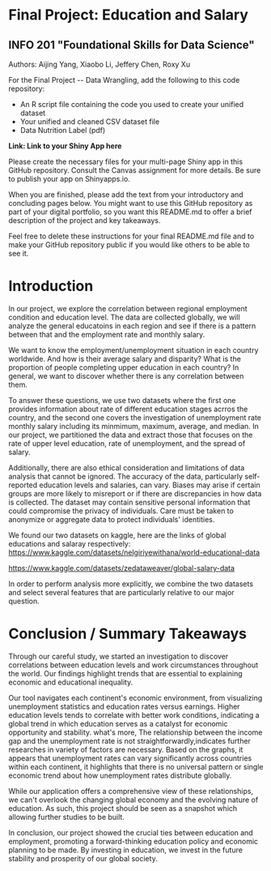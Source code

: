 # Final Project: Education and Salary
## INFO 201 "Foundational Skills for Data Science"

Authors: Aijing Yang, Xiaobo Li, Jeffery Chen, Roxy Xu


For the Final Project -- Data Wrangling, add the following to this code repository:

* An R script file containing the code you used to create your unified dataset 
* Your unified and cleaned CSV dataset file
* Data Nutrition Label (pdf) 


**Link: Link to your Shiny App here**

Please create the necessary files for your multi-page Shiny app in this GitHub repository. Consult the Canvas assignment for more details. Be sure to publish your app on Shinyapps.io.

When you are finished, please add the text from your introductory and concluding pages below. You might want to use this GitHub repository as part of your digital portfolio, so you want this README.md to offer a brief description of the project and key takeaways.

Feel free to delete these instructions for your final README.md file and to make your GitHub repository public if you would like others to be able to see it. 

# Introduction
In our project, we explore the correlation between regional employment condition and education level. The data are collected globally, we will analyze the general educatoins in each region and see if there is a pattern between that and the employment rate and monthly salary.

We want to know the employment/unemployment situation in each country worldwide. And how is their average salary and disparity? What is the proportion of people completing upper education in each country? In general, we want to discover whether there is any correlation between them.

To answer these questions, we use two datasets where the first one provides information about rate of different education stages acrros the country, and the second one covers the investigation of unemployment rate monthly salary including its minmimum, maximum, average, and median. In our project, we partitioned the data and extract those that focuses on the rate of upper level education, rate of unemployment, and the spread of salary.

Additionally, there are also ethical consideration and limitations of data analysis that cannot be ignored. The accuracy of the data, particularly self-reported education levels and salaries, can vary. Biases may arise if certain groups are more likely to misreport or if there are discrepancies in how data is collected. The dataset may contain sensitive personal information that could compromise the privacy of individuals. Care must be taken to anonymize or aggregate data to protect individuals' identities.

We found our two datasets on kaggle, here are the links of global educations and salaray respectively:
https://www.kaggle.com/datasets/nelgiriyewithana/world-educational-data

https://www.kaggle.com/datasets/zedataweaver/global-salary-data

In order to perform analysis more explicitly, we combine the two datasets and select several features that are particularly relative to our major question.


# Conclusion / Summary Takeaways
Through our careful study, we started an investigation to discover correlations between education levels and work circumstances throughout the world. Our findings highlight trends that are essential to explaining economic and educational inequality.

Our tool navigates each continent's economic environment, from visualizing unemployment statistics and education rates versus earnings. Higher education levels tends to correlate with better work conditions, indicating a global trend in which education serves as a catalyst for economic opportunity and stability. what's more, The relationship between the income gap and the unemployment rate is not straightforwardly,indicates further researches in variety of factors are necessary. Based on the graphs, it appears that unemployment rates can vary significantly across countries within each continent, it highlights that there is no universal pattern or single economic trend about how unemployment rates distribute globally.

While our application offers a comprehensive view of these relationships, we can't overlook the changing global economy and the evolving nature of education. As such, this project should be seen as a snapshot which allowing further studies to be built.

In conclusion, our project showed the crucial ties between education and employment, promoting a forward-thinking education policy and economic planning to be made. By investing in education, we invest in the future stability and prosperity of our global society.
